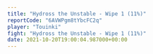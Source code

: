 ```yaml
---
title: "Hydross the Unstable - Wipe 1 (11%)"
reportCode: "6AVWPgm8tYbcFC2q"
player: "Touinki"
fight: "Hydross the Unstable - Wipe 1 (11%)"
date: 2021-10-20T19:00:04.987000+00:00
---
```

